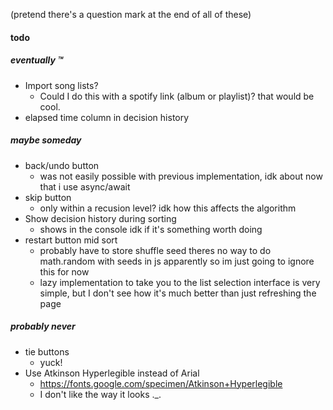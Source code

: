 (pretend there's a question mark at the end of all of these)

#### todo

##### eventually :tm:
- Import song lists?
	- Could I do this with a spotify link (album or playlist)? that would be cool.
- elapsed time column in decision history

##### maybe someday
- back/undo button
	- was not easily possible with previous implementation, idk about now that i use async/await
- skip button
	- only within a recusion level? idk how this affects the algorithm
- Show decision history during sorting 
	- shows in the console idk if it's something worth doing
- restart button mid sort
	- probably have to store shuffle seed
		theres no way to do math.random with seeds in js apparently so im just going to ignore this for now
	- lazy implementation to take you to the list selection interface is very simple, but I don't see how it's much better than just refreshing the page

##### probably never
- tie buttons
	- yuck!
- Use Atkinson Hyperlegible instead of Arial
	- https://fonts.google.com/specimen/Atkinson+Hyperlegible
	- I don't like the way it looks ._.